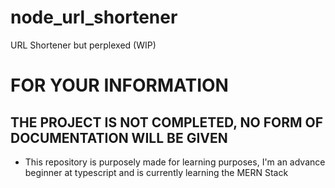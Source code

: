 # node_url_shortener
URL Shortener but perplexed (WIP)

# FOR YOUR INFORMATION
## THE PROJECT IS NOT COMPLETED, NO FORM OF DOCUMENTATION WILL BE GIVEN

- This repository is purposely made for learning purposes, I'm an advance beginner at typescript and is currently learning the MERN Stack
